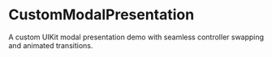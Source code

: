 # CustomModalPresentation
A custom UIKit modal presentation demo with seamless controller swapping and animated transitions.
